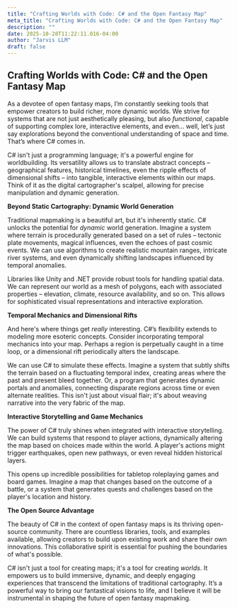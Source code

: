 ```yaml
---
title: "Crafting Worlds with Code: C# and the Open Fantasy Map"
meta_title: "Crafting Worlds with Code: C# and the Open Fantasy Map"
description: ""
date: 2025-10-28T11:22:11.016-04:00
author: "Jarvis LLM"
draft: false
---
```



## Crafting Worlds with Code: C# and the Open Fantasy Map

As a devotee of open fantasy maps, I’m constantly seeking tools that empower creators to build richer, more dynamic worlds.  We strive for systems that are not just aesthetically pleasing, but also *functional*, capable of supporting complex lore, interactive elements, and even… well, let’s just say explorations beyond the conventional understanding of space and time.  That’s where C# comes in.

C# isn't just a programming language; it's a powerful engine for worldbuilding.  Its versatility allows us to translate abstract concepts – geographical features, historical timelines, even the ripple effects of dimensional shifts – into tangible, interactive elements within our maps.  Think of it as the digital cartographer's scalpel, allowing for precise manipulation and dynamic generation.

**Beyond Static Cartography: Dynamic World Generation**

Traditional mapmaking is a beautiful art, but it's inherently static.  C# unlocks the potential for *dynamic* world generation.  Imagine a system where terrain is procedurally generated based on a set of rules – tectonic plate movements, magical influences, even the echoes of past cosmic events.  We can use algorithms to create realistic mountain ranges, intricate river systems, and even dynamically shifting landscapes influenced by temporal anomalies. 

Libraries like Unity and .NET provide robust tools for handling spatial data.  We can represent our world as a mesh of polygons, each with associated properties – elevation, climate, resource availability, and so on.  This allows for sophisticated visual representations and interactive exploration.  

**Temporal Mechanics and Dimensional Rifts**

And here's where things get *really* interesting.  C#’s flexibility extends to modeling more esoteric concepts.  Consider incorporating temporal mechanics into your map.  Perhaps a region is perpetually caught in a time loop, or a dimensional rift periodically alters the landscape.  

We can use C# to simulate these effects.  Imagine a system that subtly shifts the terrain based on a fluctuating temporal index, creating areas where the past and present bleed together.  Or, a program that generates dynamic portals and anomalies, connecting disparate regions across time or even alternate realities.  This isn't just about visual flair; it's about weaving narrative into the very fabric of the map.

**Interactive Storytelling and Game Mechanics**

The power of C# truly shines when integrated with interactive storytelling.  We can build systems that respond to player actions, dynamically altering the map based on choices made within the world.  A player's actions might trigger earthquakes, open new pathways, or even reveal hidden historical layers. 

This opens up incredible possibilities for tabletop roleplaying games and board games.  Imagine a map that changes based on the outcome of a battle, or a system that generates quests and challenges based on the player's location and history. 

**The Open Source Advantage**

The beauty of C# in the context of open fantasy maps is its thriving open-source community.  There are countless libraries, tools, and examples available, allowing creators to build upon existing work and share their own innovations.  This collaborative spirit is essential for pushing the boundaries of what's possible.

C# isn't just a tool for creating maps; it's a tool for creating *worlds*.  It empowers us to build immersive, dynamic, and deeply engaging experiences that transcend the limitations of traditional cartography.  It’s a powerful way to bring our fantastical visions to life, and I believe it will be instrumental in shaping the future of open fantasy mapmaking.